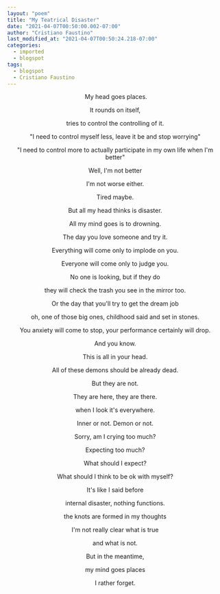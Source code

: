 ```yaml
---
layout: "poem"
title: "My Teatrical Disaster"
date: "2021-04-07T00:50:00.002-07:00"
author: "Cristiano Faustino"
last_modified_at: "2021-04-07T00:50:24.218-07:00"
categories:
  - imported
  - blogspot
tags:
  - blogspot
  - Cristiano Faustino
---
```


<p style="text-align: center;"> My head goes places.</p><p style="text-align: center;">It rounds on itself,</p><p style="text-align: center;">tries to control the controlling of it.</p><p style="text-align: center;">"I need to control myself less, leave it be and stop worrying"</p><p style="text-align: center;">"I need to control more to actually participate in my own life when I'm better"</p><p style="text-align: center;">Well, I'm not better</p><p style="text-align: center;">I'm not worse either.</p><p style="text-align: center;">Tired maybe.</p><p style="text-align: center;">But all my head thinks is disaster.</p><p style="text-align: center;">All my mind goes is to drowning.</p><p style="text-align: center;">The day you love someone and try it.</p><p style="text-align: center;">Everything will come only to implode on you.</p><p style="text-align: center;">Everyone will come only to judge you.</p><p style="text-align: center;">No one is looking, but if they do</p><p style="text-align: center;">they will check the trash you see in the mirror too.</p><p style="text-align: center;">Or the day that you'll try to get the dream job</p><p style="text-align: center;">oh, one of those big ones, childhood said and set in stones.</p><p style="text-align: center;">You anxiety will come to stop, your performance certainly will drop.</p><p style="text-align: center;">And you know.</p><p style="text-align: center;">This is all in your head.</p><p style="text-align: center;">All of these demons should be already dead.</p><p style="text-align: center;">But they are not.</p><p style="text-align: center;">They are here, they are there.</p><p style="text-align: center;">when I look it's everywhere.</p><p style="text-align: center;">Inner or not. Demon or not.</p><p style="text-align: center;">Sorry, am I crying too much?</p><p style="text-align: center;">Expecting too much?</p><p style="text-align: center;">What should I expect?</p><p style="text-align: center;">What should I think to be ok with myself?</p><p style="text-align: center;">It's like I said before</p><p style="text-align: center;">internal disaster, nothing functions.</p><p style="text-align: center;">the knots are formed in my thoughts</p><p style="text-align: center;">I'm not really clear what is true</p><p style="text-align: center;">and what is not.</p><p style="text-align: center;">

</p><p style="text-align: center;">But in the meantime,</p><p style="text-align: center;">my mind goes places</p><p style="text-align: center;">I rather forget.</p>